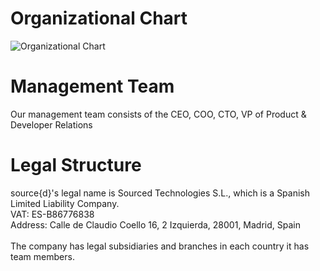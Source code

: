 # Organizational Chart

![Organizational Chart](https://i.imgur.com/1ffLxWF.png)

# Management Team

Our management team consists of the CEO, COO, CTO, VP of Product & Developer Relations

# Legal Structure

source{d}'s legal name is Sourced Technologies S.L., which is a Spanish Limited Liability Company.<br>
VAT: ES-B86776838<br>
Address: Calle de Claudio Coello 16, 2 Izquierda, 28001, Madrid, Spain<br>
<br>
The company has legal subsidiaries and branches in each country it has team members.
